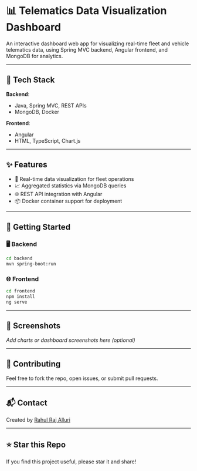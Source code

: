 # 📊 Telematics Data Visualization Dashboard

An interactive dashboard web app for visualizing real-time fleet and vehicle telematics data, using Spring MVC backend, Angular frontend, and MongoDB for analytics.

---

## 🧰 Tech Stack

**Backend**:  
- Java, Spring MVC, REST APIs  
- MongoDB, Docker

**Frontend**:  
- Angular  
- HTML, TypeScript, Chart.js

---

## ✨ Features

- 🚗 Real-time data visualization for fleet operations
- 📈 Aggregated statistics via MongoDB queries
- 🌐 REST API integration with Angular
- 📦 Docker container support for deployment

---

## 🚀 Getting Started

### 🖥 Backend
```bash
cd backend
mvn spring-boot:run
```

### 🌐 Frontend
```bash
cd frontend
npm install
ng serve
```

---

## 📸 Screenshots
_Add charts or dashboard screenshots here (optional)_

---

## 🤝 Contributing
Feel free to fork the repo, open issues, or submit pull requests.

---

## 📬 Contact
Created by [Rahul Raj Alluri](https://www.linkedin.com/in/rahul-alluri-1b1951203)

---

## ⭐️ Star this Repo
If you find this project useful, please star it and share!
